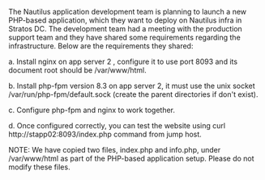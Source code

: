 The Nautilus application development team is planning to launch a new PHP-based application, which they want to deploy on Nautilus infra in Stratos DC. The development team had a meeting with the production support team and they have shared some requirements regarding the infrastructure. Below are the requirements they shared:



a. Install nginx on app server 2 , configure it to use port 8093 and its document root should be /var/www/html.


b. Install php-fpm version 8.3 on app server 2, it must use the unix socket /var/run/php-fpm/default.sock (create the parent directories if don't exist).


c. Configure php-fpm and nginx to work together.


d. Once configured correctly, you can test the website using curl http://stapp02:8093/index.php command from jump host.

NOTE: We have copied two files, index.php and info.php, under /var/www/html as part of the PHP-based application setup. Please do not modify these files.